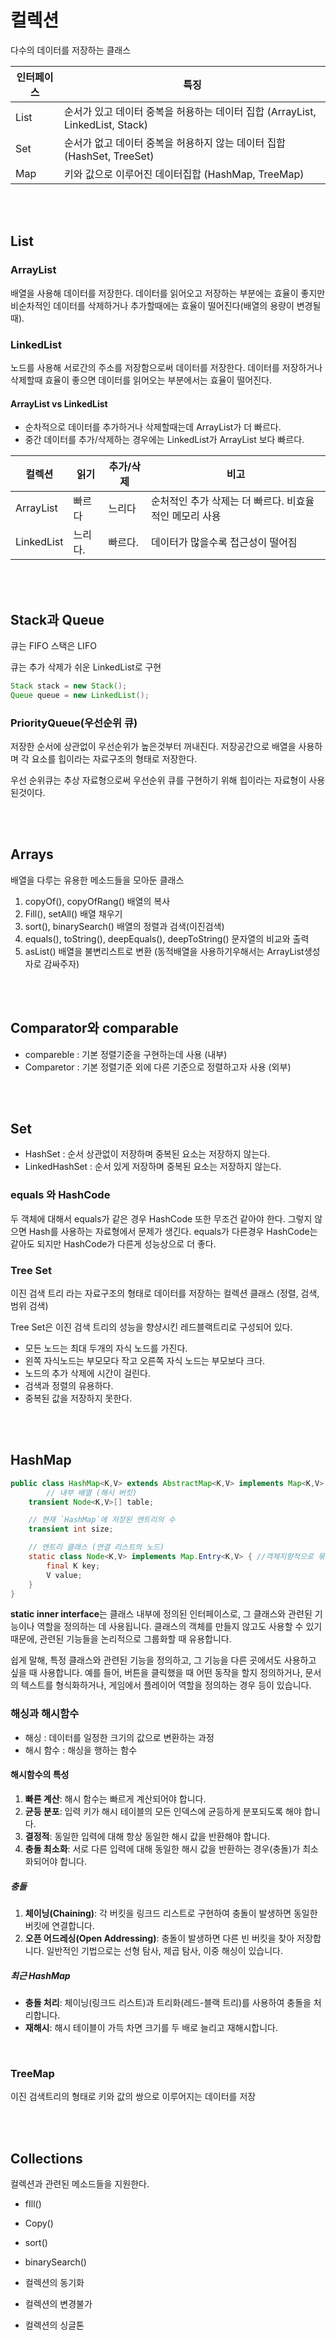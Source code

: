 # 컬렉션

다수의 데이터를 저장하는 클래스

| 인터페이스 | 특징                                                         |
| ---------- | ------------------------------------------------------------ |
| List       | 순서가 있고 데이터 중복을 허용하는 데이터 집합 (ArrayList, LinkedList, Stack) |
| Set        | 순서가 없고 데이터 중복을 허용하지 않는 데이터 집합(HashSet, TreeSet) |
| Map        | 키와 값으로 이루어진 데이터집합 (HashMap, TreeMap)           |

<br/>

<br/>

## List

### ArrayList

배열을 사용해 데이터를 저장한다. 데이터를 읽어오고 저장하는 부분에는 효율이 좋지만 비순차적인 데이터를 삭제하거나 추가할때에는 효율이 떨어진다(배열의 용량이 변경될때).

### LinkedList

노드를 사용해 서로간의 주소를 저장함으로써 데이터를 저장한다. 데이터를 저장하거나 삭제할때 효율이 좋으면 데이터를 읽어오는 부분에서는 효율이 떨어진다.

#### ArrayList vs LinkedList

- 순차적으로 데이터를 추가하거나 삭제할때는데 ArrayList가 더 빠르다.
- 중간 데이터를 추가/삭제하는 경우에는 LinkedList가 ArrayList 보다 빠르다.

| 컬렉션     | 읽기    | 추가/삭제 | 비고                                                   |
| ---------- | ------- | --------- | ------------------------------------------------------ |
| ArrayList  | 빠르다  | 느리다    | 순처적인 추가 삭제는 더 빠르다. 비효율적인 메모리 사용 |
| LinkedList | 느리다. | 빠르다.   | 데이터가 많을수록 접근성이 떨어짐                      |

<br/>

<br/>

## Stack과 Queue

큐는 FIFO 스택은 LIFO

큐는 추가 삭제가 쉬운 LinkedList로 구현 

```java
Stack stack = new Stack();
Queue queue = new LinkedList();
```

### PriorityQueue(우선순위 큐)

저장한 순서에 상관없이 우선순위가 높은것부터 꺼내진다. 저장공간으로 배열을 사용하며 각 요소를 힙이라는 자료구조의 형태로 저장한다.

우선 순위큐는 추상 자료형으로써 우선순위 큐를 구현하기 위해 힙이라는 자료형이 사용된것이다.

<br/>

<br/>

## Arrays 

배열을 다루는 유용한 메소드들을 모아둔 클래스

1. copyOf(), copyOfRang() 배열의 복사
2. Fill(), setAll() 배열 채우기
3. sort(), binarySearch() 배열의 정렬과 검색(이진검색)
4. equals(), toString(), deepEquals(), deepToString() 문자열의 비교와 출력
5. asList() 배열을 불변리스트로 변환 (동적배열을 사용하기우해서는 ArrayList생성자로 감싸주자)

<br/>

<br/>

## Comparator와 comparable 

- compareble : 기본 정렬기준을 구현하는데 사용 (내부)
- Comparetor : 기본 정렬기준 외에 다른 기준으로 정렬하고자 사용 (외부)

<br/>

<br/>

## Set

- HashSet : 순서 상관없이 저장하며 중복된 요소는 저장하지 않는다.
- LinkedHashSet : 순서 있게 저장하며 중복된 요소는 저장하지 않는다.

### equals 와 HashCode

두 객체에 대해서 equals가 같은 경우 HashCode 또한 무조건 같아야 한다. 그렇지 않으면 Hash를 사용하는 자료형에서 문제가 생긴다. equals가 다른경우 HashCode는 같아도 되지만 HashCode가 다른게 성능상으로 더 좋다.

### Tree Set

이진 검색 트리 라는 자료구조의 형태로 데이터를 저장하는 컬렉션 클래스 (정렬, 검색, 범위 검색)

Tree Set은 이진 검색 트리의 성능을 향샹시킨 레드블랙트리로 구성되어 있다.

- 모든 노드는 최대 두개의 자식 노드를 가진다.
- 왼쪽 자식노드는 부모모다 작고 오른쪽 자식 노드는 부모보다 크다.
- 노드의 추가 삭제에 시간이 걸린다.
- 검색과 정렬의 유용하다.
- 중복된 값을 저장하지 못한다.

<br/>

<br/>

## HashMap

```java
public class HashMap<K,V> extends AbstractMap<K,V> implements Map<K,V>, Cloneable, Serializable {
		// 내부 배열 (해시 버킷)
    transient Node<K,V>[] table;

    // 현재 `HashMap`에 저장된 엔트리의 수
    transient int size;

    // 엔트리 클래스 (연결 리스트의 노드)
    static class Node<K,V> implements Map.Entry<K,V> { //객체지향적으로 묶은 모습
        final K key;
        V value;
    }
}
```

**static inner interface**는 클래스 내부에 정의된 인터페이스로, 그 클래스와 관련된 기능이나 역할을 정의하는 데 사용됩니다. 클래스의 객체를 만들지 않고도 사용할 수 있기 때문에, 관련된 기능들을 논리적으로 그룹화할 때 유용합니다.

쉽게 말해, 특정 클래스와 관련된 기능을 정의하고, 그 기능을 다른 곳에서도 사용하고 싶을 때 사용합니다. 예를 들어, 버튼을 클릭했을 때 어떤 동작을 할지 정의하거나, 문서의 텍스트를 형식화하거나, 게임에서 플레이어 역할을 정의하는 경우 등이 있습니다.



### 해싱과 해시함수

- 해싱 : 데이터를 일정한 크기의 값으로 변환하는 과정
- 해시 함수 : 해싱을 행하는 함수

#### 해시함수의 특성

1. **빠른 계산**: 해시 함수는 빠르게 계산되어야 합니다.
2. **균등 분포**: 입력 키가 해시 테이블의 모든 인덱스에 균등하게 분포되도록 해야 합니다.
3. **결정적**: 동일한 입력에 대해 항상 동일한 해시 값을 반환해야 합니다.
4. **충돌 최소화**: 서로 다른 입력에 대해 동일한 해시 값을 반환하는 경우(충돌)가 최소화되어야 합니다.

##### 충돌

1. **체이닝(Chaining)**: 각 버킷을 링크드 리스트로 구현하여 충돌이 발생하면 동일한 버킷에 연결합니다.
2. **오픈 어드레싱(Open Addressing)**: 충돌이 발생하면 다른 빈 버킷을 찾아 저장합니다. 일반적인 기법으로는 선형 탐사, 제곱 탐사, 이중 해싱이 있습니다.

##### 최근 HashMap

- **충돌 처리**: 체이닝(링크드 리스트)과 트리화(레드-블랙 트리)를 사용하여 충돌을 처리합니다.
- **재해시**: 해시 테이블이 가득 차면 크기를 두 배로 늘리고 재해시합니다.

<br/>

### TreeMap

이진 검색트리의 형태로 키와 값의 쌍으로 이루어지는 데이터를 저장

<br/>

<br/>

## Collections

컬렉션과 관련된 메소드들을 지원한다. 

- fIll()
- Copy()
- sort()
- binarySearch()

- 컬렉션의 동기화
- 컬렉션의 변경불가
- 컬렉션의 싱글톤